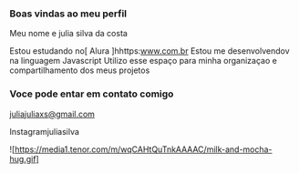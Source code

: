 ### Boas vindas ao meu perfil 

Meu nome e julia silva da costa

Estou estudando no[ Alura ]hhttps:www.com.br
Estou me desenvolvendov na linguagem Javascript
Utilizo esse espaço para minha organizaçao e compartilhamento dos meus projetos 

### Voce pode entar em contato comigo

juliajuliaxs@gmail.com

Instagramjuliasilva

![https://media1.tenor.com/m/wqCAHtQuTnkAAAAC/milk-and-mocha-hug.gif]
